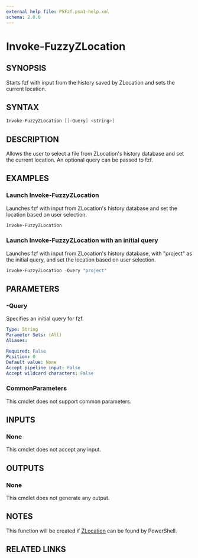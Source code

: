 ```yaml
---
external help file: PSFzf.psm1-help.xml
schema: 2.0.0
---
```


# Invoke-FuzzyZLocation
## SYNOPSIS
Starts fzf with input from the history saved by ZLocation and sets the current location.
## SYNTAX

```PowerShell
Invoke-FuzzyZLocation [[-Query] <string>]
```

## DESCRIPTION
Allows the user to select a file from ZLocation's history database and set the current location.
An optional query can be passed to fzf.
## EXAMPLES

### Launch Invoke-FuzzyZLocation

Launches fzf with input from ZLocation's history database and set the location based on user selection.


```PowerShell
Invoke-FuzzyZLocation
```

### Launch Invoke-FuzzyZLocation with an initial query

Launches fzf with input from ZLocation's history database, with "project" as the initial query, and set the location based on user selection.


```PowerShell
Invoke-FuzzyZLocation -Query "project"
```

## PARAMETERS

### -Query
Specifies an initial query for fzf.

```yaml
Type: String
Parameter Sets: (All)
Aliases:

Required: False
Position: 0
Default value: None
Accept pipeline input: False
Accept wildcard characters: False
```

### CommonParameters
This cmdlet does not support common parameters.
## INPUTS

### None
This cmdlet does not accept any input.
## OUTPUTS

### None
This cmdlet does not generate any output.
## NOTES
This function will be created if [ZLocation](https://github.com/vors/ZLocation) can be found by PowerShell.
## RELATED LINKS
